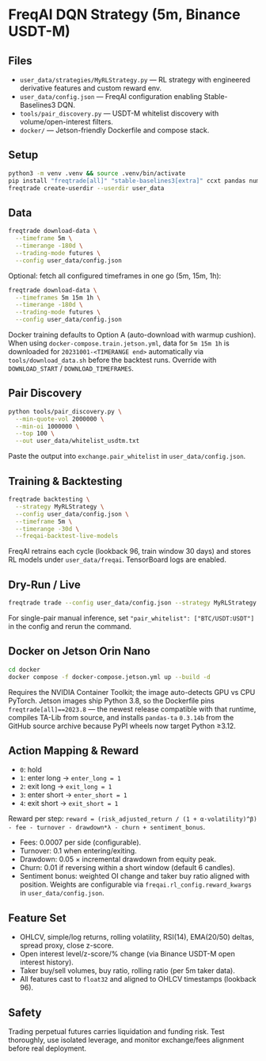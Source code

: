 # FreqAI DQN Strategy (5m, Binance USDT-M)

## Files
- `user_data/strategies/MyRLStrategy.py` — RL strategy with engineered derivative features and custom reward env.
- `user_data/config.json` — FreqAI configuration enabling Stable-Baselines3 DQN.
- `tools/pair_discovery.py` — USDT-M whitelist discovery with volume/open-interest filters.
- `docker/` — Jetson-friendly Dockerfile and compose stack.

## Setup
```bash
python3 -m venv .venv && source .venv/bin/activate
pip install "freqtrade[all]" "stable-baselines3[extra]" ccxt pandas numpy
freqtrade create-userdir --userdir user_data
```

## Data
```bash
freqtrade download-data \
  --timeframe 5m \
  --timerange -180d \
  --trading-mode futures \
  --config user_data/config.json
```

Optional: fetch all configured timeframes in one go (5m, 15m, 1h):
```bash
freqtrade download-data \
  --timeframes 5m 15m 1h \
  --timerange -180d \
  --trading-mode futures \
  --config user_data/config.json
```

Docker training defaults to Option A (auto-download with warmup cushion). When using
`docker-compose.train.jetson.yml`, data for `5m 15m 1h` is downloaded for
`20231001-<TIMERANGE end>` automatically via `tools/download_data.sh` before the
backtest runs. Override with `DOWNLOAD_START` / `DOWNLOAD_TIMEFRAMES`.

## Pair Discovery
```bash
python tools/pair_discovery.py \
  --min-quote-vol 2000000 \
  --min-oi 1000000 \
  --top 100 \
  --out user_data/whitelist_usdtm.txt
```
Paste the output into `exchange.pair_whitelist` in `user_data/config.json`.

## Training & Backtesting
```bash
freqtrade backtesting \
  --strategy MyRLStrategy \
  --config user_data/config.json \
  --timeframe 5m \
  --timerange -30d \
  --freqai-backtest-live-models
```
FreqAI retrains each cycle (lookback 96, train window 30 days) and stores RL models under `user_data/freqai`. TensorBoard logs are enabled.

## Dry-Run / Live
```bash
freqtrade trade --config user_data/config.json --strategy MyRLStrategy --dry-run
```
For single-pair manual inference, set `"pair_whitelist": ["BTC/USDT:USDT"]` in the config and rerun the command.

## Docker on Jetson Orin Nano
```bash
cd docker
docker compose -f docker-compose.jetson.yml up --build -d
```
Requires the NVIDIA Container Toolkit; the image auto-detects GPU vs CPU PyTorch. Jetson images ship Python 3.8, so the Dockerfile pins `freqtrade[all]==2023.8` — the newest release compatible with that runtime, compiles TA-Lib from source, and installs `pandas-ta` `0.3.14b` from the GitHub source archive because PyPI wheels now target Python ≥3.12.

## Action Mapping & Reward
- `0`: hold
- `1`: enter long → `enter_long = 1`
- `2`: exit long → `exit_long = 1`
- `3`: enter short → `enter_short = 1`
- `4`: exit short → `exit_short = 1`

Reward per step:
`reward = (risk_adjusted_return / (1 + α·volatility)^β) - fee - turnover - drawdown*λ - churn + sentiment_bonus`.
- Fees: 0.0007 per side (configurable).
- Turnover: 0.1 when entering/exiting.
- Drawdown: 0.05 × incremental drawdown from equity peak.
- Churn: 0.01 if reversing within a short window (default 6 candles).
- Sentiment bonus: weighted OI change and taker buy ratio aligned with position.
Weights are configurable via `freqai.rl_config.reward_kwargs` in `user_data/config.json`.

## Feature Set
- OHLCV, simple/log returns, rolling volatility, RSI(14), EMA(20/50) deltas, spread proxy, close z-score.
- Open interest level/z-score/% change (via Binance USDT-M open interest history).
- Taker buy/sell volumes, buy ratio, rolling ratio (per 5m taker data).
- All features cast to `float32` and aligned to OHLCV timestamps (lookback 96).

## Safety
Trading perpetual futures carries liquidation and funding risk. Test thoroughly, use isolated leverage, and monitor exchange/fees alignment before real deployment.

